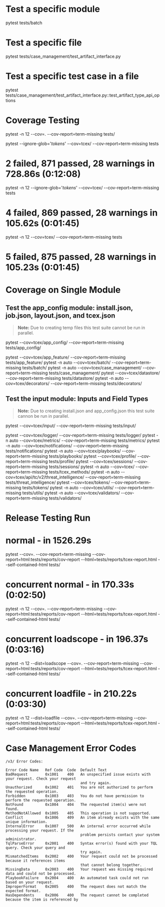 # Test a specific module
pytest tests/batch

# Test a specific file
pytest tests/case_management/test_artifact_interface.py

# Test a specific test case in a file
pytest tests/case_management/test_artifact_interface.py::test_artifact_type_api_options

# Coverage Testing
pytest -n 12 --cov=. --cov-report=term-missing tests/

pytest --ignore-glob='*tokens*' --cov=tcex/ --cov-report=term-missing tests
# 2 failed, 871 passed, 28 warnings in 728.86s (0:12:08)

pytest -n 12 --ignore-glob='*tokens*' --cov=tcex/ --cov-report=term-missing tests
# 4 failed, 869 passed, 28 warnings in 105.62s (0:01:45)

pytest -n 12 --cov=tcex/ --cov-report=term-missing tests
# 5 failed, 875 passed, 28 warnings in 105.23s (0:01:45)

# Coverage on Single Module

## Test the app_config module: install.json, job.json, layout.json, and tcex.json

> **Note:** Due to creating temp files this test suite cannot be run in parallel.

pytest --cov=tcex/app_config/ --cov-report=term-missing tests/app_config/


pytest --cov=tcex/app_feature/ --cov-report=term-missing tests/app_feature/
pytest -n auto --cov=tcex/batch/ --cov-report=term-missing tests/batch/
pytest -n auto --cov=tcex/case_management/ --cov-report=term-missing tests/case_management/
pytest --cov=tcex/datastore/ --cov-report=term-missing tests/datastore/
pytest -n auto --cov=tcex/decorators/ --cov-report=term-missing tests/decorators/


## Test the input module: Inputs and Field Types

> **Note:** Due to creating install.json and app_config.json this test suite cannon be run in parallel.

pytest --cov=tcex/input/ --cov-report=term-missing tests/input/


pytest --cov=tcex/logger/ --cov-report=term-missing tests/logger/
pytest -n auto --cov=tcex/metrics/ --cov-report=term-missing tests/metrics/
pytest -n auto --cov=tcex/notifications/ --cov-report=term-missing tests/notifications/
pytest -n auto --cov=tcex/playbooks/ --cov-report=term-missing tests/playbooks/
pytest --cov=tcex/profile/ --cov-report=term-missing tests/profile/
pytest --cov=tcex/sessions/ --cov-report=term-missing tests/sessions/
pytest -n auto --cov=tcex/ --cov-report=term-missing tests/tcex_methods/
pytest -n auto --cov=tcex/api/tc/v2/threat_intelligence/ --cov-report=term-missing tests/threat_intelligence/
pytest --cov=tcex/tokens/ --cov-report=term-missing tests/tokens/
pytest -n auto --cov=tcex/utils/ --cov-report=term-missing tests/utils/
pytest -n auto --cov=tcex/validators/ --cov-report=term-missing tests/validators/

# Release Testing Run
# normal - in 1526.29s
pytest --cov=. --cov-report=term-missing --cov-report=html:tests/reports/cov-report --html=tests/reports/tcex-report.html --self-contained-html tests/
# concurrent normal - in 170.33s (0:02:50)
pytest -n 12 --cov=. --cov-report=term-missing --cov-report=html:tests/reports/cov-report --html=tests/reports/tcex-report.html --self-contained-html tests/
# concurrent loadscope - in 196.37s (0:03:16)
pytest -n 12 --dist=loadscope --cov=. --cov-report=term-missing --cov-report=html:tests/reports/cov-report --html=tests/reports/tcex-report.html --self-contained-html tests/
# concurrent loadfile - in 210.22s (0:03:30)
pytest -n 12 --dist=loadfile --cov=. --cov-report=term-missing --cov-report=html:tests/reports/cov-report --html=tests/reports/tcex-report.html --self-contained-html tests/

# Case Management Error Codes

```
/v3/ Error Codes:

Error Code Name   Ref Code  Code  Default Text
BadRequest        0x1001    400   An unspecified issue exists with your request. Check your request
                                  and try again.
Unauthorized      0x1002    401   You are not authorized to perform the requested operation.
Forbidden         0x1003    403   You do not have permission to perform the requested operation.
NotFound          0x1004    404   The requested item(s) were not found.
MethodNotAllowed  0x1005    405   This operation is not supported.
Conflict          0x1006    409   An item already exists with the same unique information.
InternalError     0x1007    500   An internal error occurred while processing your request. If the
                                  problem persists contact your system administrator.
TqlParseError     0x2001    400   Syntax error(s) found with your TQL query. Check your query and
                                  try again.
MismatchedItems   0x2002    400   Your request could not be processed because it references items
                                  that cannot belong together.
MissingData       0x2003    400   Your request was missing required data and could not be processed.
PlaybookFailure   0x2004    400   An automated task could not run based on your request.
ImproperFormat    0x2005    400   The request does not match the expected format.
HasDependents     0x2006    400   The request cannot be completed because the item is referenced by
```
